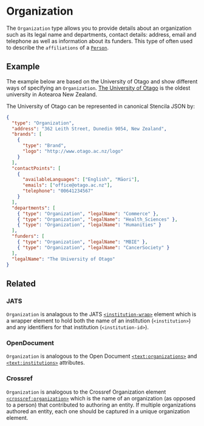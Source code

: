 # Organization

The `Organization` type allows you to provide details about an organization such as its legal name and departments, contact details: address, email and telephone as well as information about its funders. This type of often used to describe the `affiliations` of a [`Person`](/Person).

## Example

The example below are based on the University of Otago and show different ways of specifying an `Organization`. [The University of Otago](https://www.otago.ac.nz/) is the oldest university in Aotearoa New Zealand.

<!--
These examples will eventually be wrapped in React components
to illustrate how the input is converted into Stencila JSON
See https://github.com/stencila/schema/issues/45
-->

The University of Otago can be represented in canonical Stencila JSON by:

```json
{
  "type": "Organization",
  "address": "362 Leith Street, Dunedin 9054, New Zealand",
  "brands": [
    {
      "type": "Brand",
      "logo": "http://www.otago.ac.nz/logo"
    }
  ],
  "contactPoints": [
    {
      "availableLanguages": ["English", "Māori"],
      "emails": ["office@otago.ac.nz"],
      "telephone": "00641234567"
    }
  ],
  "departments": [
    { "type": "Organization", "legalName": "Commerce" },
    { "type": "Organization", "legalName": "Health_Sciences" },
    { "type": "Organization", "legalName": "Humanities" }
  ],
  "funders": [
    { "type": "Organization", "legalName": "MBIE" },
    { "type": "Organization", "legalName": "CancerSociety" }
  ],
  "legalName": "The University of Otago"
}
```

## Related

### JATS

`Organization` is analagous to the JATS
[`<institution-wrap>`](https://jats.nlm.nih.gov/archiving/tag-library/1.1/element/institution-wrap.html) element
which is a wrapper element to hold both the name of an institution (`<institution>`) and any identifiers for that institution (`<institution-id>`).

### OpenDocument

`Organization` is analogous to the Open Document [`<text:organizations>`](http://docs.oasis-open.org/office/v1.2/os/OpenDocument-v1.2-os-part1.html#__RefHeading__1419060_253892949)
and [`<text:institutions>`](http://docs.oasis-open.org/office/v1.2/os/OpenDocument-v1.2-os-part1.html#__RefHeading__1418948_253892949) attributes.

### Crossref

`Organization` is analogous to the Crossref Organization element [`<crossref:organization>`](https://data.crossref.org/reports/help/schema_doc/4.4.0/relations_xsd.html#http___www.crossref.org_relations.xsd_organization) which is the name of an organization (as opposed to a person) that contributed to authoring an entity. If multiple organizations authored an entity, each one should be captured in a unique organization element.
